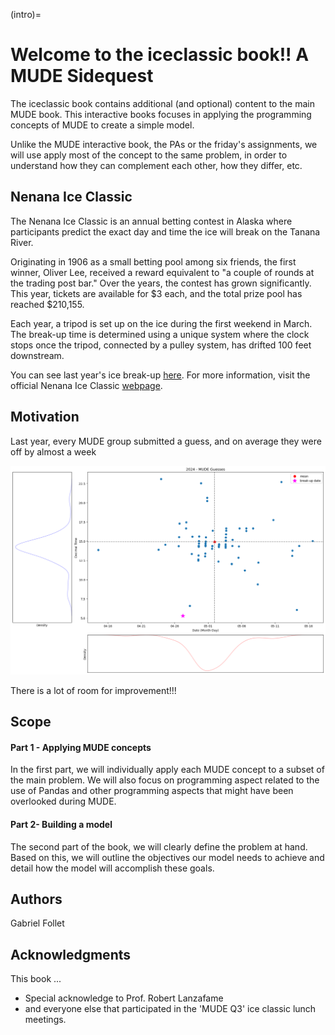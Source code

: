 (intro)=

# Welcome to the iceclassic book!! A MUDE Sidequest

The iceclassic book contains additional (and optional) content to the main MUDE book. This interactive books focuses in applying the programming concepts of MUDE to create a simple model.

Unlike the MUDE interactive book, the PAs  or the friday's assignments, we will use apply most of the concept to the same problem, in order to understand how they can complement each other, how they differ, etc.

## Nenana Ice Classic

The Nenana Ice Classic is an annual betting contest in Alaska where participants predict the exact day and time the ice will break on the Tanana River.

Originating in 1906 as a small betting pool among six friends, the first winner, Oliver Lee, received a reward equivalent to "a couple of rounds at the trading post bar." Over the years, the contest has grown significantly. This year, tickets are available for $3 each, and the total prize pool has reached \$210,155.

Each year, a tripod is set up on the ice during the first weekend in March. The break-up time is determined using a unique system where the clock stops once the tripod, connected by a pulley system, has drifted 100 feet downstream.

You can see last year's ice break-up [here](https://youtu.be/hNCz1C4fkqo?list=PLo0kgRXad08K-7DV00t4WNzKaaHovr2wi&t=208). For more information, visit the official Nenana Ice Classic [webpage](https://www.nenanaakiceclassic.com/).

## Motivation

Last year, every MUDE group submitted a guess, and on average they were off by almost a week

 ![Fig.1](../figures/Part1/2024_guesses_with_breakup.png)

There is a lot of room for improvement!!!

## Scope

#### Part 1 - Applying MUDE concepts

In the first part, we will individually apply each MUDE concept to a subset of the main problem.
We will also focus on programming aspect related to the use of Pandas and other programming aspects that might have been overlooked during MUDE.

#### Part 2- Building a model
The second part of the book, we will clearly define the problem at hand. Based on this, we will outline the objectives our model needs to achieve and detail how the model will accomplish these goals.

## Authors

Gabriel Follet

## Acknowledgments

This book ...

- Special acknowledge to Prof. Robert Lanzafame
- and everyone else that participated in the 'MUDE Q3' ice classic lunch meetings.

<!-- This book is licensed under a <a rel="license" href="http://creativecommons.org/licenses/by/4.0/">Creative Commons Attribution 4.0 International License</a>.

<a rel="license" href="http://creativecommons.org/licenses/by/4.0/"><img alt="Creative Commons License" style="border-width:0" src="https://i.creativecommons.org/l/by/4.0/88x31.png"/></a> -->
